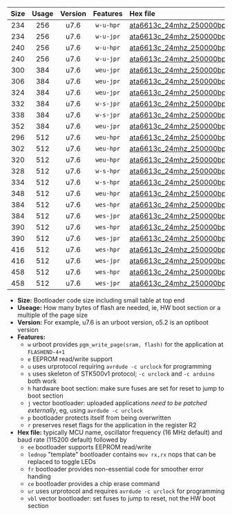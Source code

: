 |Size|Usage|Version|Features|Hex file|
|:-:|:-:|:-:|:-:|:--|
|234|256|u7.6|`w-u-hpr`|[ata6613c_24mhz_250000bps_ur.hex](https://raw.githubusercontent.com/stefanrueger/urboot/main/bootloaders/ata6613c/fcpu_24mhz/250000_bps/ata6613c_24mhz_250000bps_ur.hex)|
|234|256|u7.6|`w-u-jpr`|[ata6613c_24mhz_250000bps_ur_vbl.hex](https://raw.githubusercontent.com/stefanrueger/urboot/main/bootloaders/ata6613c/fcpu_24mhz/250000_bps/ata6613c_24mhz_250000bps_ur_vbl.hex)|
|240|256|u7.6|`w-u-hpr`|[ata6613c_24mhz_250000bps_lednop_ur.hex](https://raw.githubusercontent.com/stefanrueger/urboot/main/bootloaders/ata6613c/fcpu_24mhz/250000_bps/ata6613c_24mhz_250000bps_lednop_ur.hex)|
|240|256|u7.6|`w-u-jpr`|[ata6613c_24mhz_250000bps_lednop_ur_vbl.hex](https://raw.githubusercontent.com/stefanrueger/urboot/main/bootloaders/ata6613c/fcpu_24mhz/250000_bps/ata6613c_24mhz_250000bps_lednop_ur_vbl.hex)|
|300|384|u7.6|`weu-jpr`|[ata6613c_24mhz_250000bps_ee_ur_vbl.hex](https://raw.githubusercontent.com/stefanrueger/urboot/main/bootloaders/ata6613c/fcpu_24mhz/250000_bps/ata6613c_24mhz_250000bps_ee_ur_vbl.hex)|
|306|384|u7.6|`weu-jpr`|[ata6613c_24mhz_250000bps_ee_lednop_ur_vbl.hex](https://raw.githubusercontent.com/stefanrueger/urboot/main/bootloaders/ata6613c/fcpu_24mhz/250000_bps/ata6613c_24mhz_250000bps_ee_lednop_ur_vbl.hex)|
|324|384|u7.6|`weu-jpr`|[ata6613c_24mhz_250000bps_ee_lednop_fr_ur_vbl.hex](https://raw.githubusercontent.com/stefanrueger/urboot/main/bootloaders/ata6613c/fcpu_24mhz/250000_bps/ata6613c_24mhz_250000bps_ee_lednop_fr_ur_vbl.hex)|
|332|384|u7.6|`w-s-jpr`|[ata6613c_24mhz_250000bps_vbl.hex](https://raw.githubusercontent.com/stefanrueger/urboot/main/bootloaders/ata6613c/fcpu_24mhz/250000_bps/ata6613c_24mhz_250000bps_vbl.hex)|
|338|384|u7.6|`w-s-jpr`|[ata6613c_24mhz_250000bps_lednop_vbl.hex](https://raw.githubusercontent.com/stefanrueger/urboot/main/bootloaders/ata6613c/fcpu_24mhz/250000_bps/ata6613c_24mhz_250000bps_lednop_vbl.hex)|
|352|384|u7.6|`weu-jpr`|[ata6613c_24mhz_250000bps_ee_lednop_fr_ce_ur_vbl.hex](https://raw.githubusercontent.com/stefanrueger/urboot/main/bootloaders/ata6613c/fcpu_24mhz/250000_bps/ata6613c_24mhz_250000bps_ee_lednop_fr_ce_ur_vbl.hex)|
|296|512|u7.6|`weu-hpr`|[ata6613c_24mhz_250000bps_ee_ur.hex](https://raw.githubusercontent.com/stefanrueger/urboot/main/bootloaders/ata6613c/fcpu_24mhz/250000_bps/ata6613c_24mhz_250000bps_ee_ur.hex)|
|302|512|u7.6|`weu-hpr`|[ata6613c_24mhz_250000bps_ee_lednop_ur.hex](https://raw.githubusercontent.com/stefanrueger/urboot/main/bootloaders/ata6613c/fcpu_24mhz/250000_bps/ata6613c_24mhz_250000bps_ee_lednop_ur.hex)|
|320|512|u7.6|`weu-hpr`|[ata6613c_24mhz_250000bps_ee_lednop_fr_ur.hex](https://raw.githubusercontent.com/stefanrueger/urboot/main/bootloaders/ata6613c/fcpu_24mhz/250000_bps/ata6613c_24mhz_250000bps_ee_lednop_fr_ur.hex)|
|328|512|u7.6|`w-s-hpr`|[ata6613c_24mhz_250000bps.hex](https://raw.githubusercontent.com/stefanrueger/urboot/main/bootloaders/ata6613c/fcpu_24mhz/250000_bps/ata6613c_24mhz_250000bps.hex)|
|334|512|u7.6|`w-s-hpr`|[ata6613c_24mhz_250000bps_lednop.hex](https://raw.githubusercontent.com/stefanrueger/urboot/main/bootloaders/ata6613c/fcpu_24mhz/250000_bps/ata6613c_24mhz_250000bps_lednop.hex)|
|348|512|u7.6|`weu-hpr`|[ata6613c_24mhz_250000bps_ee_lednop_fr_ce_ur.hex](https://raw.githubusercontent.com/stefanrueger/urboot/main/bootloaders/ata6613c/fcpu_24mhz/250000_bps/ata6613c_24mhz_250000bps_ee_lednop_fr_ce_ur.hex)|
|384|512|u7.6|`wes-hpr`|[ata6613c_24mhz_250000bps_ee.hex](https://raw.githubusercontent.com/stefanrueger/urboot/main/bootloaders/ata6613c/fcpu_24mhz/250000_bps/ata6613c_24mhz_250000bps_ee.hex)|
|384|512|u7.6|`wes-jpr`|[ata6613c_24mhz_250000bps_ee_vbl.hex](https://raw.githubusercontent.com/stefanrueger/urboot/main/bootloaders/ata6613c/fcpu_24mhz/250000_bps/ata6613c_24mhz_250000bps_ee_vbl.hex)|
|390|512|u7.6|`wes-hpr`|[ata6613c_24mhz_250000bps_ee_lednop.hex](https://raw.githubusercontent.com/stefanrueger/urboot/main/bootloaders/ata6613c/fcpu_24mhz/250000_bps/ata6613c_24mhz_250000bps_ee_lednop.hex)|
|390|512|u7.6|`wes-jpr`|[ata6613c_24mhz_250000bps_ee_lednop_vbl.hex](https://raw.githubusercontent.com/stefanrueger/urboot/main/bootloaders/ata6613c/fcpu_24mhz/250000_bps/ata6613c_24mhz_250000bps_ee_lednop_vbl.hex)|
|416|512|u7.6|`wes-hpr`|[ata6613c_24mhz_250000bps_ee_lednop_fr.hex](https://raw.githubusercontent.com/stefanrueger/urboot/main/bootloaders/ata6613c/fcpu_24mhz/250000_bps/ata6613c_24mhz_250000bps_ee_lednop_fr.hex)|
|416|512|u7.6|`wes-jpr`|[ata6613c_24mhz_250000bps_ee_lednop_fr_vbl.hex](https://raw.githubusercontent.com/stefanrueger/urboot/main/bootloaders/ata6613c/fcpu_24mhz/250000_bps/ata6613c_24mhz_250000bps_ee_lednop_fr_vbl.hex)|
|458|512|u7.6|`wes-hpr`|[ata6613c_24mhz_250000bps_ee_lednop_fr_ce.hex](https://raw.githubusercontent.com/stefanrueger/urboot/main/bootloaders/ata6613c/fcpu_24mhz/250000_bps/ata6613c_24mhz_250000bps_ee_lednop_fr_ce.hex)|
|458|512|u7.6|`wes-jpr`|[ata6613c_24mhz_250000bps_ee_lednop_fr_ce_vbl.hex](https://raw.githubusercontent.com/stefanrueger/urboot/main/bootloaders/ata6613c/fcpu_24mhz/250000_bps/ata6613c_24mhz_250000bps_ee_lednop_fr_ce_vbl.hex)|

- **Size:** Bootloader code size including small table at top end
- **Useage:** How many bytes of flash are needed, ie, HW boot section or a multiple of the page size
- **Version:** For example, u7.6 is an urboot version, o5.2 is an optiboot version
- **Features:**
  + `w` urboot provides `pgm_write_page(sram, flash)` for the application at `FLASHEND-4+1`
  + `e` EEPROM read/write support
  + `u` uses urprotocol requiring `avrdude -c urclock` for programming
  + `s` uses skeleton of STK500v1 protocol; `-c urclock` and `-c arduino` both work
  + `h` hardware boot section: make sure fuses are set for reset to jump to boot section
  + `j` vector bootloader: uploaded applications *need to be patched externally*, eg, using `avrdude -c urclock`
  + `p` bootloader protects itself from being overwritten
  + `r` preserves reset flags for the application in the register R2
- **Hex file:** typically MCU name, oscillator frequency (16 MHz default) and baud rate (115200 default) followed by
  + `ee` bootloader supports EEPROM read/write
  + `lednop` "template" bootloader contains `mov rx,rx` nops that can be replaced to toggle LEDs
  + `fr` bootloader provides non-essential code for smoother error handing
  + `ce` bootloader provides a chip erase command
  + `ur` uses urprotocol and requires `avrdude -c urclock` for programming
  + `vbl` vector bootloader: set fuses to jump to reset, not the HW boot section
